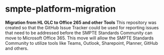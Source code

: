 # smpte-platform-migration

**Migration from HL OLC to Office 265 and other Tools**
This repository was created so that the GitHub Issue Tracker could be used for reporting issues that need to be addressed before the SMPTE Standards Community can move to Microsoft Office 365. This move will allow the SMPTE Standards Community to utilize tools like Teams, Outlook, Sharepoint, Planner, GitHub and others. 

